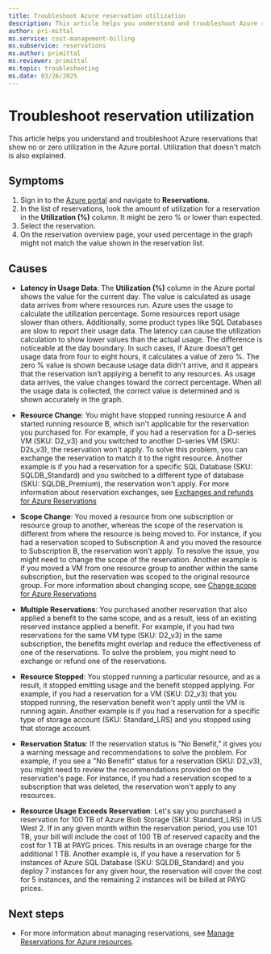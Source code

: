```yaml
---
title: Troubleshoot Azure reservation utilization
description: This article helps you understand and troubleshoot Azure reservations that show no or zero utilization in the Azure portal. Utilization that doesn't match is also explained.
author: pri-mittal
ms.service: cost-management-billing
ms.subservice: reservations
ms.author: primittal
ms.reviewer: primittal
ms.topic: troubleshooting
ms.date: 03/26/2025
---
```


# Troubleshoot reservation utilization

This article helps you understand and troubleshoot Azure reservations that show no or zero utilization in the Azure portal. Utilization that doesn't match is also explained.

## Symptoms

1. Sign in to the [Azure portal](https://portal.azure.com) and navigate to **Reservations**.
1. In the list of reservations, look the amount of utilization for a reservation in the **Utilization (%)** column. It might be zero % or lower than expected.
1. Select the reservation.
1. On the reservation overview page, your used percentage in the graph might not match the value shown in the reservation list.

## Causes

- **Latency in Usage Data**: The **Utilization (%)** column in the Azure portal shows the value for the current day. The value is calculated as usage data arrives from where resources run. Azure uses the usage to calculate the utilization percentage. Some resources report usage slower than others. Additionally, some product types like SQL Databases are slow to report their usage data.
The latency can cause the utilization calculation to show lower values than the actual usage. The difference is noticeable at the day boundary. In such cases, if Azure doesn’t get usage data from four to eight hours, it calculates a value of zero %. The zero % value is shown because usage data didn't arrive, and it appears that the reservation isn’t applying a benefit to any resources.
As usage data arrives, the value changes toward the correct percentage. When all the usage data is collected, the correct value is determined and is shown accurately in the graph.

- **Resource Change**: You might have stopped running resource A and started running resource B, which isn't applicable for the reservation you purchased for. For example, if you had a reservation for a D-series VM (SKU: D2_v3) and you switched to another D-series VM (SKU: D2s_v3), the reservation won't apply. To solve this problem, you can exchange the reservation to match it to the right resource. Another example is if you had a reservation for a specific SQL Database (SKU: SQLDB_Standard) and you switched to a different type of database (SKU: SQLDB_Premium), the reservation won't apply. For more information about reservation exchanges, see [Exchanges and refunds for Azure Reservations](exchange-and-refund-azure-reservations.md)

- **Scope Change**: You moved a resource from one subscription or resource group to another, whereas the scope of the reservation is different from where the resource is being moved to. For instance, if you had a reservation scoped to Subscription A and you moved the resource to Subscription B, the reservation won't apply. To resolve the issue, you might need to change the scope of the reservation. Another example is if you moved a VM from one resource group to another within the same subscription, but the reservation was scoped to the original resource group. For more information about changing scope, see [Change scope for Azure Reservations](manage-reserved-vm-instance.md#change-the-reservation-scope)

- **Multiple Reservations**: You purchased another reservation that also applied a benefit to the same scope, and as a result, less of an existing reserved instance applied a benefit. For example, if you had two reservations for the same VM type (SKU: D2_v3) in the same subscription, the benefits might overlap and reduce the effectiveness of one of the reservations. To solve the problem, you might need to exchange or refund one of the reservations.

- **Resource Stopped**: You stopped running a particular resource, and as a result, it stopped emitting usage and the benefit stopped applying. For example, if you had a reservation for a VM (SKU: D2_v3) that you stopped running, the reservation benefit won't apply until the VM is running again. Another example is if you had a reservation for a specific type of storage account (SKU: Standard_LRS) and you stopped using that storage account.

- **Reservation Status**: If the reservation status is "No Benefit," it gives you a warning message and recommendations to solve the problem. For example, if you see a "No Benefit" status for a reservation (SKU: D2_v3), you might need to review the recommendations provided on the reservation's page. For instance, if you had a reservation scoped to a subscription that was deleted, the reservation won't apply to any resources.

- **Resource Usage Exceeds Reservation**: Let's say you purchased a reservation for 100 TB of Azure Blob Storage (SKU: Standard_LRS) in US West 2. If in any given month within the reservation period, you use 101 TB, your bill will include the cost of 100 TB of reserved capacity and the cost for 1 TB at PAYG prices. This results in an overage charge for the additional 1 TB. Another example is, if you have a reservation for 5 instances of Azure SQL Database (SKU: SQLDB_Standard) and you deploy 7 instances for any given hour, the reservation will cover the cost for 5 instances, and the remaining 2 instances will be billed at PAYG prices.

## Next steps

- For more information about managing reservations, see [Manage Reservations for Azure resources](manage-reserved-vm-instance.md).
